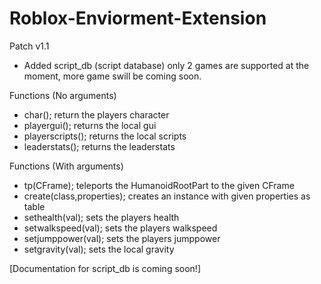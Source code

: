 # Roblox-Enviorment-Extension

Patch v1.1
 - Added script_db (script database) only 2 games are supported at the moment, more game swill be coming soon.

Functions (No arguments)
 - char(); return the players character
 - playergui(); returns the local gui
 - playerscripts(); returns the local scripts
 - leaderstats(); returns the leaderstats
 
Functions (With arguments)
 - tp(CFrame); teleports the HumanoidRootPart to the given CFrame
 - create(class,properties); creates an instance with given properties as table
 - sethealth(val); sets the players health
 - setwalkspeed(val); sets the players walkspeed
 - setjumppower(val); sets the players jumppower
 - setgravity(val); sets the local gravity

[Documentation for script_db is coming soon!]
